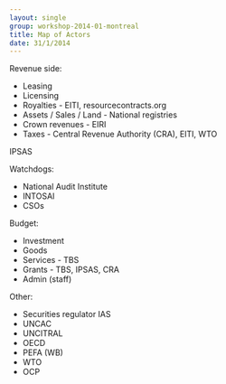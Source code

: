 ```yaml
---
layout: single
group: workshop-2014-01-montreal
title: Map of Actors
date: 31/1/2014
---
```

Revenue side:

* Leasing
* Licensing
* Royalties  - EITI, resourcecontracts.org
* Assets / Sales / Land - National registries
* Crown revenues - EIRI
* Taxes - Central Revenue Authority (CRA), EITI, WTO

IPSAS

Watchdogs:

* National Audit Institute
* INTOSAI
* CSOs

Budget:

* Investment
* Goods
* Services - TBS
* Grants - TBS, IPSAS, CRA
* Admin (staff)

Other:

* Securities regulator IAS
* UNCAC
* UNCITRAL
* OECD
* PEFA (WB)
* WTO
* OCP
